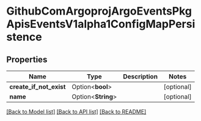 # GithubComArgoprojArgoEventsPkgApisEventsV1alpha1ConfigMapPersistence

## Properties

Name | Type | Description | Notes
------------ | ------------- | ------------- | -------------
**create_if_not_exist** | Option<**bool**> |  | [optional]
**name** | Option<**String**> |  | [optional]

[[Back to Model list]](../README.md#documentation-for-models) [[Back to API list]](../README.md#documentation-for-api-endpoints) [[Back to README]](../README.md)


